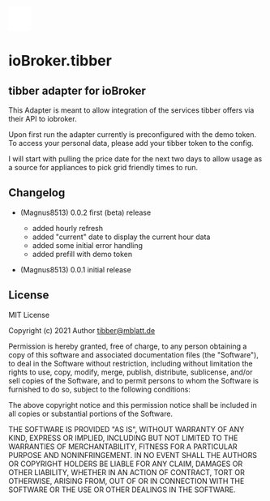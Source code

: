 ![Logo](admin/tibber.png)
# ioBroker.tibber

<!--


#[![NPM version](https://img.shields.io/npm/v/iobroker.template.svg)](https://www.npmjs.com/package/iobroker.template)
#[![Downloads](https://img.shields.io/npm/dm/iobroker.template.svg)](https://www.npmjs.com/package/iobroker.template)
#![Number of Installations (latest)](https://iobroker.live/badges/template-installed.svg)
#![Number of Installations (stable)](https://iobroker.live/badges/template-stable.svg)
#[![Dependency Status](https://img.shields.io/david/Author/iobroker.template.svg)](https://david-dm.org/Author/iobroker.template)

[![NPM](https://nodei.co/npm/iobroker.template.png?downloads=true)](https://nodei.co/npm/iobroker.template/)

**Tests:** ![Test and Release](https://github.com/Author/ioBroker.template/workflows/Test%20and%20Release/badge.svg)
-->

## tibber adapter for ioBroker

This Adapter is meant to allow integration of the services tibber offers via their API to iobroker.

Upon first run the adapter currently is preconfigured with the demo token. To access your personal data, please add your tibber token to the config.

I will start with pulling the price date for the next two days to allow usage as a source for appliances to pick grid friendly times to run.

## Changelog
<!--
    Placeholder for the next version (at the beginning of the line):
    ### **WORK IN PROGRESS**
-->

* (Magnus8513) 0.0.2 first (beta) release
  * added hourly refresh
  * added "current" date to display the current hour data
  * added some initial error handling
  * added prefill with demo token
  
* (Magnus8513) 0.0.1 initial release 


## License
MIT License

Copyright (c) 2021 Author <tibber@mblatt.de>

Permission is hereby granted, free of charge, to any person obtaining a copy
of this software and associated documentation files (the "Software"), to deal
in the Software without restriction, including without limitation the rights
to use, copy, modify, merge, publish, distribute, sublicense, and/or sell
copies of the Software, and to permit persons to whom the Software is
furnished to do so, subject to the following conditions:

The above copyright notice and this permission notice shall be included in all
copies or substantial portions of the Software.

THE SOFTWARE IS PROVIDED "AS IS", WITHOUT WARRANTY OF ANY KIND, EXPRESS OR
IMPLIED, INCLUDING BUT NOT LIMITED TO THE WARRANTIES OF MERCHANTABILITY,
FITNESS FOR A PARTICULAR PURPOSE AND NONINFRINGEMENT. IN NO EVENT SHALL THE
AUTHORS OR COPYRIGHT HOLDERS BE LIABLE FOR ANY CLAIM, DAMAGES OR OTHER
LIABILITY, WHETHER IN AN ACTION OF CONTRACT, TORT OR OTHERWISE, ARISING FROM,
OUT OF OR IN CONNECTION WITH THE SOFTWARE OR THE USE OR OTHER DEALINGS IN THE
SOFTWARE.
